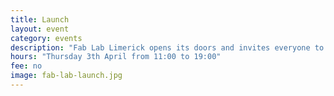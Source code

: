 ```yaml
---
title: Launch
layout: event
category: events
description: "Fab Lab Limerick opens its doors and invites everyone to come to the inaugural launch and discover how to use 3D printing and other digital fabrication technologies in creative projects."
hours: "Thursday 3th April from 11:00 to 19:00"
fee: no
image: fab-lab-launch.jpg
---
```

